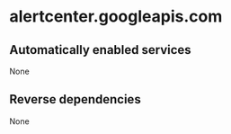 # alertcenter.googleapis.com

## Automatically enabled services

None

## Reverse dependencies

None
